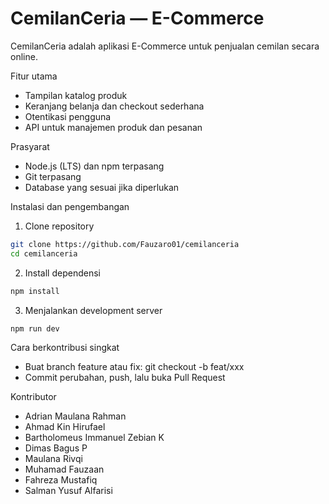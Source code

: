 # CemilanCeria — E-Commerce

CemilanCeria adalah aplikasi E-Commerce untuk penjualan cemilan secara online.

Fitur utama
- Tampilan katalog produk
- Keranjang belanja dan checkout sederhana
- Otentikasi pengguna
- API untuk manajemen produk dan pesanan

Prasyarat
- Node.js (LTS) dan npm terpasang
- Git terpasang
- Database yang sesuai jika diperlukan

Instalasi dan pengembangan
1. Clone repository
```bash
git clone https://github.com/Fauzaro01/cemilanceria
cd cemilanceria
```
2. Install dependensi
```bash
npm install
```
3. Menjalankan development server
```bash
npm run dev
```

Cara berkontribusi singkat
- Buat branch feature atau fix: git checkout -b feat/xxx
- Commit perubahan, push, lalu buka Pull Request

Kontributor
- Adrian Maulana Rahman
- Ahmad Kin Hirufael
- Bartholomeus Immanuel Zebian K
- Dimas Bagus P
- Maulana Rivqi
- Muhamad Fauzaan
- Fahreza Mustafiq
- Salman Yusuf Alfarisi
